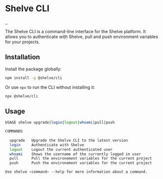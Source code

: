 # Shelve CLI

<p align="left">
  <a aria-label="NPM version" href="https://www.npmjs.com/package/@shelve/cli">
    <img alt="" src="https://img.shields.io/npm/v/shelve.svg?style=for-the-badge&labelColor=000000&color=E0E0E0">
  </a>
  <a aria-label="License" href="https://github.com/HugoRCD/shelve/blob/main/LICENSE">
    <img alt="" src="https://img.shields.io/npm/l/shelve.svg?style=for-the-badge&labelColor=000000&color=212121">
  </a>
  <a aria-label="Follow Hugo on Twitter" href="https://twitter.com/HugoRCD__">
    <img alt="" src="https://img.shields.io/twitter/follow/HugoRCD__.svg?style=for-the-badge&labelColor=000000&logo=twitter&label=Follow%20Hugo&logoWidth=20&logoColor=white">
  </a>
</p>

The Shelve CLI is a command-line interface for the Shelve platform. It allows you to authenticate with Shelve, pull and push environment variables for your projects.

## Installation

Install the package globally:

```sh
npm install -g @shelve/cli
```

Or use `npx` to run the CLI without installing it:

```sh
npx @shelve/cli
```

## Usage

```bash
USAGE shelve upgrade|login|logout|whoami|pull|push

COMMANDS
   
  upgrade   Upgrade the Shelve CLI to the latest version 
  login     Authenticate with Shelve                           
  logout    Logout the current authenticated user                
  whoami    Shows the username of the currently logged in user
  pull      Pull the environement variables for the current project
  push      Push the environement variables for the current project

Use shelve <command> --help for more information about a command.
```


